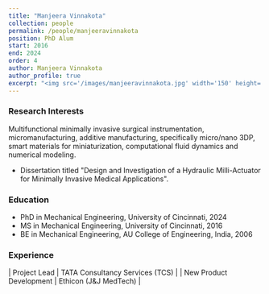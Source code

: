 ```yaml
---
title: "Manjeera Vinnakota"
collection: people
permalink: /people/manjeeravinnakota
position: PhD Alum
start: 2016
end: 2024
order: 4
author: Manjeera Vinnakota
author_profile: true
excerpt: "<img src='/images/manjeeravinnakota.jpg' width='150' height='auto'>"
---
```

### Research Interests
Multifunctional minimally invasive surgical instrumentation, micromanufacturing, additive manufacturing, specifically micro/nano 3DP, smart materials for miniaturization, computational fluid dynamics and numerical modeling.
* Dissertation titled "Design and Investigation of a Hydraulic Milli-Actuator for Minimally Invasive Medical Applications".

### Education
* PhD in Mechanical Engineering, University of Cincinnati, 2024
* MS in Mechanical Engineering, University of Cincinnati, 2016
* BE in Mechanical Engineering, AU College of Engineering, India, 2006

### Experience
| Project Lead                | TATA Consultancy Services (TCS)     |
| New Product Development     | Ethicon (J&J MedTech)               |
